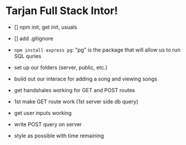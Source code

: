 Tarjan Full Stack Intor!
===

- [] npm init, get init, usuals
- [] add .gitignore

- `npm install express pg`: "pg" is the package that will allow us to run SQL quries
- set up our folders (server, public, etc.)

-  build out our interace for adding a song and viewing songs
- get handshales working for GET and POST routes
- 1st make GET route work (1st server side db query)

- get user inputs working
- write POST query on server

- style as possible with time remaining